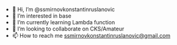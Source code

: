 - 👋 Hi, I’m @ssmirnovkonstantinruslanovic
- 👀 I’m interested in base
- 🌱 I’m currently learning Lambda function
- 💞️ I’m looking to collaborate on CKS/Amateur
- 📫 How to reach me ssmirnovkonstantinruslanovic@gmail.com

<!---
ssmirnovkonstantinruslanovic/ssmirnovkonstantinruslanovic is a ✨ special ✨ repository because its `README.md` (this file) appears on your GitHub profile.
You can click the Preview link to take a look at your changes.
--->
